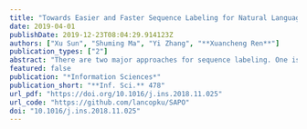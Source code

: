 ```yaml
---
title: "Towards Easier and Faster Sequence Labeling for Natural Language Processing: A Search-Based Probabilistic Online Learning Framework (SAPO)"
date: 2019-04-01
publishDate: 2019-12-23T08:04:29.914123Z
authors: ["Xu Sun", "Shuming Ma", "Yi Zhang", "**Xuancheng Ren**"]
publication_types: ["2"]
abstract: "There are two major approaches for sequence labeling. One is the probabilistic gradient-based methods such as conditional random fields (CRF) and neural networks (e.g., RNN), which have high accuracy but drawbacks: slow training, and no support of search-based optimization (which is important in many cases). The other is the search-based learning methods such as structured perceptron and margin infused relaxed algorithm (MIRA), which have fast training but also drawbacks: low accuracy, no probabilistic information, and non-convergence in real-world tasks. We propose a novel and “easy” solution, a search-based probabilistic online learning method, to address most of those issues. The method is “easy”, because the optimization algorithm at the training stage is as simple as the decoding algorithm at the test stage. This method searches the output candidates, derives probabilities, and conducts efficient online learning. We show that this method with fast training and theoretical guarantee of convergence, which is easy to implement, can support search-based optimization and obtain top accuracy. Experiments on well-known tasks show that our method has better accuracy than CRF and BiLSTM."
featured: false
publication: "*Information Sciences*"
publication_short: "**Inf. Sci.** 478"
url_pdf: "https://doi.org/10.1016/j.ins.2018.11.025"
url_code: "https://github.com/lancopku/SAPO"
doi: "10.1016/j.ins.2018.11.025"
---
```


